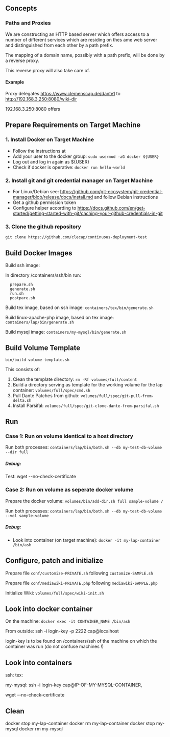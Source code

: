 
## Concepts


### Paths and Proxies

We are constructing an HTTP based server which offers access to a number of different services which are
residing on thes ame web server and distinguished from each other by a path prefix.

The mapping of a domain name, possibly with a path prefix, will be done by a reverse proxy.

This reverse proxy will also take care of.


#### Example

Proxy delegates https://www.clemenscap.de/dante1 to http://192.168.3.250:8080/wiki-dir

192.168.3.250:8080 offers 


## Prepare Requirements on Target Machine

### 1. Install Docker on Target Machine
* Follow the instructions at 
* Add your user to the docker group: ```sudo usermod -aG docker ${USER}```
* Log out and log in again as ${USER}
* Check if docker is operative: ```docker run hello-world```


### 2. Install git and git credential manager on Target Machine
* For Linux/Debian see: https://github.com/git-ecosystem/git-credential-manager/blob/release/docs/install.md and follow Debian instructions
* Get a github permission token
* Configure helper according to https://docs.github.com/en/get-started/getting-started-with-git/caching-your-github-credentials-in-git


### 3. Clone the github repository

  ```git clone https://github.com/clecap/continuous-deployment-test ```

## Build Docker Images

Build ssh image:

In directory /containers/ssh/bin run:
```
  prepare.sh
  generate.sh
  run.sh
  postpare.sh
```

Build tex image, based on ssh image: ```containers/tex/bin/generate.sh```

Build linux-apache-php image, based on tex image: ```containers/lap/bin/generate.sh```

Build mysql image: ```containers/my-mysql/bin/generate.sh```


## Build Volume Template

```bin/build-volume-template.sh```

This consists of:
1. Clean the template directory: ```rm -Rf volumes/full/content```
2. Build a directory serving as template for the working volume for the lap container: ```volumes/full/spec/cmd.sh```
3. Pull Dante Patches from github: ```volumes/full/spec/git-pull-from-delta.sh```
4. Install Parsifal: ```volumes/full/spec/git-clone-dante-from-parsifal.sh```

## Run

### Case 1: Run on volume identical to a host directory

Run both processes: ```containers/lap/bin/both.sh --db my-test-db-volume --dir full```

##### Debug:
Test: wget --no-check-certificate

### Case 2: Run on volume as seperate docker volume

Prepare the docker volume: ```volumes/bin/add-dir.sh full sample-volume /```

Run both processes: ```containers/lap/bin/both.sh --db my-test-db-volume --vol sample-volume```

##### Debug:
* Look into container (on target machine): ```docker -it my-lap-container /bin/ash```


## Configure, patch and initialize

Prepare file ```conf/customize-PRIVATE.sh``` following ```customize-SAMPLE.sh```

Prepare file ```conf/mediawiki-PRIVATE.php``` following ```mediawiki-SAMPLE.php```

Initialize Wiki: ```volumes/full/spec/wiki-init.sh```

## Look into docker container

On the machine:  ```docker exec -it CONTAINER_NAME /bin/ash```

From outside:  ssh -i login-key -p 2222 cap@localhost

login-key is to be found on /containers/ssh of the machine on which the container was run (do not confuse machines !)



## Look into containers

ssh:
tex:

my-mysql:  ssh -i login-key cap@IP-OF-MY-MYSQL-CONTAINER‚

wget --no-check-certificate

## Clean

docker stop my-lap-container
docker rm my-lap-container
docker stop my-mysql
docker rm my-mysql



